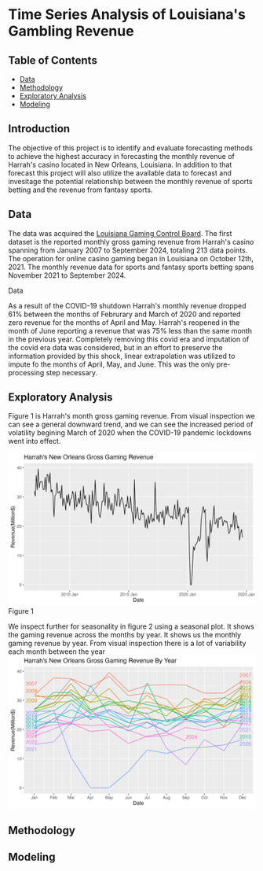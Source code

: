 # Time Series Analysis of Louisiana's Gambling Revenue

## Table of Contents
- [Data](#data)
- [Methodology](#methodology)
- [Exploratory Analysis](#exploratory-analysis)
- [Modeling](#modeling)

## Introduction
<p> The objective of this project is to identify and evaluate forecasting methods to achieve the highest accuracy in forecasting the monthly revenue of Harrah's casino located in New Orleans, Louisiana. In addition to that forecast this project will also utilize the available data to forecast and invesitage the potential relationship between the monthly revenue of sports betting and the revenue from fantasy sports. 

## Data  
<p>The data was acquired the <a href="https://lgcb.dps.louisiana.gov/revenue_reports.htm" target="_blank">Louisiana Gaming Control Board</a>. The first dataset is the reported monthly gross gaming revenue from Harrah's casino spanning from January 2007 to September 2024, totaling 213 data points. The operation for online casino gaming began in Louisiana on October 12th, 2021. The monthly revenue data for sports and fantasy sports betting spans November 2021 to September 2024. 

Data

As a result of the COVID-19 shutdown Harrah's monthly revenue dropped 61% between the months of Februrary and March of 2020 and reported zero revenue for the months of April and May. Harrah's reopened in the month of June reporting a revenue that was 75% less than the same month in the previous year. Completely removing this covid era and imputation of the covid era data was considered, but in an effort to preserve the information provided by this shock, linear extrapolation was utilized to impute fo the months of April, May, and June. This was the only pre-processing step necessary. </p>


## Exploratory Analysis

Figure 1 is Harrah's month gross gaming revenue. From visual inspection we can see a general downward trend, and we can see the increased period of volatility begining March of 2020 when the COVID-19 pandemic lockdowns went into effect.  

![Figure 1](Images/plot_raw.png)
Figure 1

We inspect further for seasonality in figure 2 using a seasonal plot. It shows the gaming revenue across the months by year. It shows us the monthly gaming revenue by year. From visual inspection there is a lot of variability each month between the year
![Figure 2](Images/plot_raw_year.png)

## Methodology

## Modeling

















